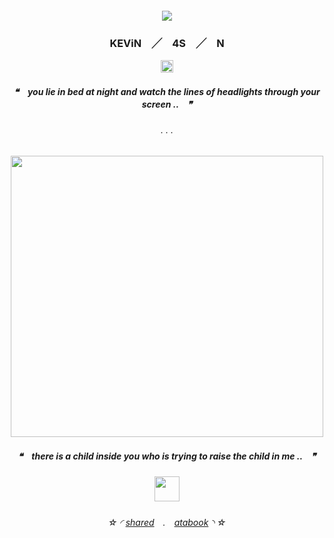 <h5 align="center">

![](https://komarev.com/ghpvc/?username=N-0X0010010&label=GOOBERS!!&color=ffcb1b)

</p>
 
<h3 align="center">

KEViN　╱　4S　╱　N

</h3>

<p align="center">
  <img width="20" height="20" src="https://cdn.discordapp.com/emojis/1123739701648564385.gif?size=96&quality=lossless">
</p>
<h5 align="center">

❝　**you lie in bed at night and watch the lines of headlights through your screen ..**　❞‎

</h5>  

<h6 align="center">
. . .
  </h6> 
<p align="center">
  <img width="500" height="450" src="https://static.wikia.nocookie.net/d75ad35f-72e2-47f6-af4d-4c87c0df80f1">
<h5 align="center">

❝　**there is a child inside you who is trying to raise the child in me ..**　❞‎
</p>
 
<h5 align="center">


<p align="center">
  <img width="40" height="40" src="https://cdn.discordapp.com/emojis/1225950927723171953.gif?size=96&quality=lossless">
</p>




<h6 align="center">

‎‎☆ ◜ [shared](https://rentry.co/ticklepickle)　.　[atabook](https://mephone.atabook.org) ◝ ☆
</h6> 

<!---
N-0X0010010/N-0X0010010 is a ✨ special ✨ repository because its `README.md` (this file) appears on your GitHub profile.
You can click the Preview link to take a look at your changes.
--->
